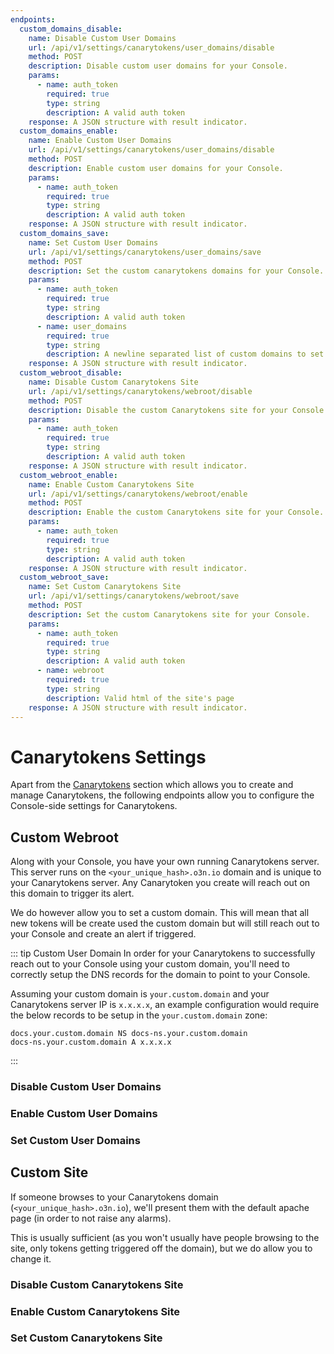 ```yaml
---
endpoints:
  custom_domains_disable:
    name: Disable Custom User Domains
    url: /api/v1/settings/canarytokens/user_domains/disable
    method: POST
    description: Disable custom user domains for your Console.
    params:
      - name: auth_token
        required: true
        type: string
        description: A valid auth token
    response: A JSON structure with result indicator.
  custom_domains_enable:
    name: Enable Custom User Domains
    url: /api/v1/settings/canarytokens/user_domains/disable
    method: POST
    description: Enable custom user domains for your Console.
    params:
      - name: auth_token
        required: true
        type: string
        description: A valid auth token
    response: A JSON structure with result indicator.
  custom_domains_save:
    name: Set Custom User Domains
    url: /api/v1/settings/canarytokens/user_domains/save
    method: POST
    description: Set the custom canarytokens domains for your Console.
    params:
      - name: auth_token
        required: true
        type: string
        description: A valid auth token
      - name: user_domains
        required: true
        type: string
        description: A newline separated list of custom domains to set
    response: A JSON structure with result indicator.
  custom_webroot_disable:
    name: Disable Custom Canarytokens Site
    url: /api/v1/settings/canarytokens/webroot/disable
    method: POST
    description: Disable the custom Canarytokens site for your Console.
    params:
      - name: auth_token
        required: true
        type: string
        description: A valid auth token
    response: A JSON structure with result indicator.
  custom_webroot_enable:
    name: Enable Custom Canarytokens Site
    url: /api/v1/settings/canarytokens/webroot/enable
    method: POST
    description: Enable the custom Canarytokens site for your Console.
    params:
      - name: auth_token
        required: true
        type: string
        description: A valid auth token
    response: A JSON structure with result indicator.
  custom_webroot_save:
    name: Set Custom Canarytokens Site
    url: /api/v1/settings/canarytokens/webroot/save
    method: POST
    description: Set the custom Canarytokens site for your Console.
    params:
      - name: auth_token
        required: true
        type: string
        description: A valid auth token
      - name: webroot
        required: true
        type: string
        description: Valid html of the site's page
    response: A JSON structure with result indicator.
---
```


# Canarytokens Settings

Apart from the [Canarytokens](/canarytokens/actions.html) section which allows you to create and manage Canarytokens, the following endpoints allow you to configure the Console-side settings for Canarytokens.


<APIEndpoints :endpoints="$page.frontmatter.endpoints" :path="$page.regularPath"/>

## Custom Webroot

Along with your Console, you have your own running Canarytokens server. This server runs on the `<your_unique_hash>.o3n.io` domain and is unique to your Canarytokens server. Any Canarytoken you create will reach out on this domain to trigger its alert.

We do however allow you to set a custom domain. This will mean that all new tokens will be create used the custom domain but will still reach out to your Console and create an alert if triggered.

::: tip Custom User Domain
In order for your Canarytokens to successfully reach out to your Console using your custom domain, you'll need to correctly setup the DNS records for the domain to point to your Console.

Assuming your custom domain is `your.custom.domain` and your Canarytokens server IP is `x.x.x.x`, an example configuration would require the below records to be setup in the `your.custom.domain` zone:

```
docs.your.custom.domain NS docs-ns.your.custom.domain
docs-ns.your.custom.domain A x.x.x.x
```
:::

### Disable Custom User Domains

<APIDetails :endpoint="$page.frontmatter.endpoints.custom_domains_disable"/>

### Enable Custom User Domains

<APIDetails :endpoint="$page.frontmatter.endpoints.custom_domains_enable"/>

### Set Custom User Domains

<APIDetails :endpoint="$page.frontmatter.endpoints.custom_domains_save"/>

## Custom Site

If someone browses to your Canarytokens domain (`<your_unique_hash>.o3n.io`), we'll present them with the default apache page (in order to not raise any alarms).

This is usually sufficient (as you won't usually have people browsing to the site, only tokens getting triggered off the domain), but we do allow you to change it.

### Disable Custom Canarytokens Site

<APIDetails :endpoint="$page.frontmatter.endpoints.custom_webroot_disable"/>

### Enable Custom Canarytokens Site

<APIDetails :endpoint="$page.frontmatter.endpoints.custom_webroot_enable"/>

### Set Custom Canarytokens Site

<APIDetails :endpoint="$page.frontmatter.endpoints.custom_webroot_save"/>
